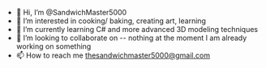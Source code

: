 - 👋 Hi, I’m @SandwichMaster5000
- 👀 I’m interested in cooking/ baking, creating art, learning 
- 🌱 I’m currently learning C# and more advanced 3D modeling techniques
- 💞️ I’m looking to collaborate on -- nothing at the moment I am already working on something
- 📫 How to reach me thesandwichmaster5000@gmail.com

<!---
SandwichMaster5000/SandwichMaster5000 is a ✨ special ✨ repository because its `README.md` (this file) appears on your GitHub profile.
You can click the Preview link to take a look at your changes.
--->

